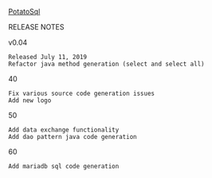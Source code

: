 [PotatoSql](https://xjrga.github.io/potatosql "Potatosql: Learning Software for Database Design")

RELEASE NOTES

v0.04

    Released July 11, 2019
    Refactor java method generation (select and select all) 

40

    Fix various source code generation issues
    Add new logo
 
50

    Add data exchange functionality
    Add dao pattern java code generation
    
60

    Add mariadb sql code generation
    
